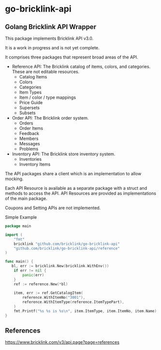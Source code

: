# go-bricklink-api
## Golang Bricklink API Wrapper

This package implements Bricklink API v3.0. 

It is a work in progress and is not yet complete.

It comprises three packages that represent broad areas of the API.

 - Reference API: The Bricklink catalog of items, colors, and categories. These are not editable resources.
   - Catalog Items
   - Colors
   - Categories
   - Item Types
   - Item / color / type mappings
   - Price Guide
   - Supersets
   - Subsets
 - Order API: The Bricklink order system.
   - Orders
   - Order Items
   - Feedback
   - Members
   - Messages
   - Problems
 - Inventory API: The Bricklink store inventory system.
   - Inventories
   - Inventory Items

The API packages share a client which is an implementation to allow mocking.

Each API Resource is available as a separate package with a struct and methods to access the API.
API Resources are provided as implementations of the main package.

Coupons and Setting APIs are not implemented.

Simple Example
```go
package main

import (
    "fmt"
    bricklink "github.com/bricklink/go-bricklink-api"
    "github.com/bricklink/go-bricklink-api/reference"
)	

func main() {
   bl, err := bricklink.New(bricklink.WithEnv())
    if err != nil {
        panic(err)
    }
    ref := reference.New(*bl)
   
    item, err := ref.GetCatalogItem(
        reference.WithItemNo("3001"), 
        reference.WithItemType(reference.ItemTypePart), 
    )
    fmt.Printf("%s %s is %s\n", item.ItemType, item.ItemNo, item.Name)
}
```

## References

https://www.bricklink.com/v3/api.page?page=references

